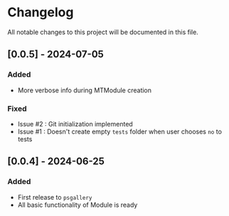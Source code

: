 # Changelog

All notable changes to this project will be documented in this file.

## [0.0.5] - 2024-07-05

### Added

- More verbose info during MTModule creation

### Fixed

- Issue #2 : Git initialization implemented
- Issue #1 : Doesn't create empty `tests` folder when user chooses `no` to tests

## [0.0.4] - 2024-06-25

### Added
- First release to `psgallery`
- All basic functionality of Module is ready